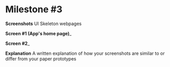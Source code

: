 # Milestone #3


__Screenshots__
UI Skeleton webpages

__Screen #1 (App's home page)___


__Screen #2___


__Explanation__
A written explanation of how your screenshots are similar to or differ from your paper prototypes
